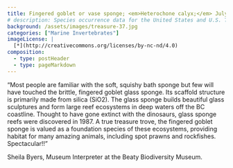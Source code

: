 ```yaml
---
title: Fingered goblet or vase sponge; <em>Heterochone calyx;</em> July 1, 2010; Between Vancouver Island, BC and Haida Gwaii; 400 feet depth
# description: Species occurrence data for the United States and U.S. Territories.
background: /assets/images/treasure-37.jpg
categories: ["Marine Invertebrates"]
imageLicense: |
  [*](http://creativecommons.org/licenses/by-nc-nd/4.0)
composition:
  - type: postHeader
  - type: pageMarkdown
---
```


“Most people are familiar with the soft, squishy bath sponge but few will have touched the brittle, fingered goblet glass sponge. Its scaffold structure is primarily made from silica (SiO2). The glass sponge builds beautiful glass sculptures and form large reef ecosystems in deep waters off the BC coastline. Thought to have gone extinct with the dinosaurs, glass sponge reefs were discovered in 1987. A true treasure trove, the fingered goblet sponge is valued as a foundation species of these ecosystems, providing habitat for many amazing animals, including spot prawns and rockfishes. Spectacular!!”

Sheila Byers, Museum Interpreter at the Beaty Biodiversity Museum.